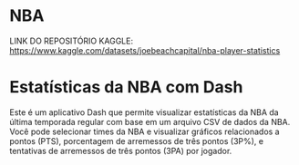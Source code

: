 # NBA
LINK DO REPOSITÓRIO KAGGLE:
https://www.kaggle.com/datasets/joebeachcapital/nba-player-statistics

# Estatísticas da NBA com Dash

Este é um aplicativo Dash que permite visualizar estatísticas da NBA da última temporada regular com base em um arquivo CSV de dados da NBA. Você pode selecionar times da NBA e visualizar gráficos relacionados a pontos (PTS), porcentagem de arremessos de três pontos (3P%), e tentativas de arremessos de três pontos (3PA) por jogador.

